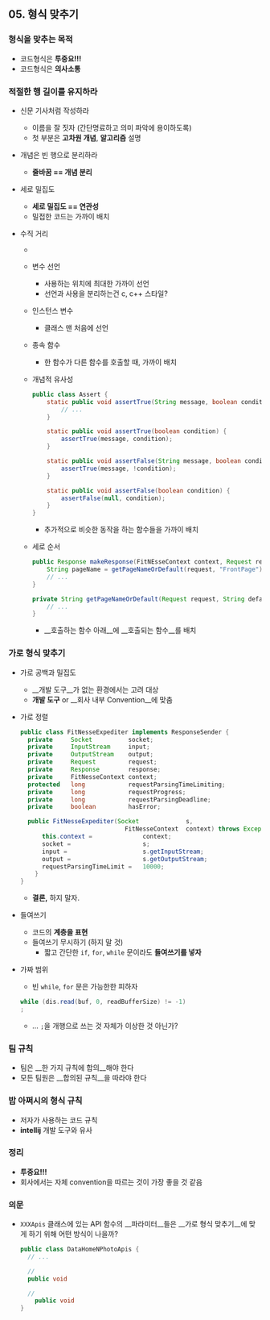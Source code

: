 ## 05. 형식 맞추기

### 형식을 맞추는 목적

- 코드형식은 __투중요!!!__
- 코드형식은 __의사소통__

### 적절한 행 길이를 유지하라

- 신문 기사처럼 작성하라
  - 이름을 잘 짓자 (간단명료하고 의미 파악에 용이하도록)
  - 첫 부분은 __고차원 개념__, __알고리즘__ 설명

- 개념은 빈 행으로 분리하라

  - __줄바꿈 == 개념 분리__

- 세로 밀집도

  - __세로 밀집도 == 연관성__
  - 밀접한 코드는 가까이 배치

- 수직 거리

  - ​

  - 변수 선언

    - 사용하는 위치에 최대한 가까이 선언
    - 선언과 사용을 분리하는건 c, c++ 스타일?

  - 인스턴스 변수

    - 클래스 맨 처음에 선언

  - 종속 함수

    - 한 함수가 다른 함수를 호출할 때, 가까이 배치

  - 개념적 유사성

    ```java
    public class Assert {
    	static public void assertTrue(String message, boolean condition) {
        	// ...
    	}

    	static public void assertTrue(boolean condition) {
        	assertTrue(message, condition);
    	}

    	static public void assertFalse(String message, boolean condition) {
        	assertTrue(message, !condition);
    	}

    	static public void assertFalse(boolean condition) {
        	assertFalse(null, condition);
    	}
    }
    ```

    - 추가적으로 비슷한 동작을 하는 함수들을 가까이 배치

  - 세로 순서

    ```java
    public Response makeResponse(FitNEsseContext context, Request request) throws Exception {
    	String pageName = getPageNameOrDefault(request, "FrontPage");
    	// ...
    }

    private String getPageNameOrDefault(Request request, String defaultPageName) {
    	// ...
    }
    ```

    - __호출하는 함수 아래__에 __호출되는 함수__를 배치

### 가로 형식 맞추기

- 가로 공백과 밀집도

  - __개발 도구__가 없는 환경에서는 고려 대상
  - __개발 도구__ or __회사 내부 Convention__에 맞춤

- 가로 정렬

  ```java
  public class FitNesseExpediter implements ResponseSender {
  	private		Socket			socket;
  	private		InputStream		input;
  	private		OutputStream	output;
  	private		Request			request;
  	private		Response		response;
  	private		FitNesseContext	context;
  	protected	long			requestParsingTimeLimiting;
  	private		long			requestProgress;
  	private		long			requestParsingDeadline;
  	private		boolean			hasError;

  	public FitNesseExpediter(Socket				s,
                               FitNesseContext	context) throws Exception {
      	this.context =				context;
      	socket = 					s;
      	input = 					s.getInputStream;
      	output =					s.getOutputStream;
      	requestParsingTimeLimit =	10000;
      }
  }
  ```

  -  __결론,__ 하지 말자.

- 들여쓰기

  - 코드의 __계층을 표현__
  - 들여쓰기 무시하기 (하지 말 것)
    - 짧고 간단한 `if`, `for`, `while` 문이라도 __들여쓰기를 넣자__

- 가짜 범위

  - 빈 `while`, `for` 문은 가능한한 피하자

  ```java
  while (dis.read(buf, 0, readBufferSize) != -1)
  ;
  ```

  - … `;`을 개행으로 쓰는 것 자체가 이상한 것 아닌가?

### 팀 규칙

- 팀은 __한 가지 규칙에 합의__해야 한다
- 모든 팀원은 __합의된 규칙__을 따라야 한다

### 밥 아쩌시의 형식 규칙

- 저자가 사용하는 코드 규칙
- __intellij__ 개발 도구와 유사

### 정리

- __투중요!!!__
- 회사에서는 자체 convention을 따르는 것이 가장 좋을 것 같음

### 의문

- `XXXApis` 클래스에 있는 API 함수의 __파라미터__들은 __가로 형식 맞추기__에 맞게 하기 위해 어떤 방식이 나을까?

  ```java
  public class DataHomeNPhotoApis {
  	// ...

  	// 
  	public void 

  	// 
      public void 
  }
  ```

  ​